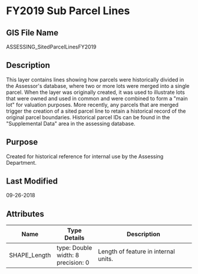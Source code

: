 # FY2019 Sub Parcel Lines
## GIS File Name
ASSESSING_SitedParcelLinesFY2019
## Description
<DIV STYLE="text-align:Left;"><DIV><DIV><P><SPAN>This layer contains lines showing how parcels were historically divided in the Assessor's database, where two or more lots were merged into a single parcel. When the layer was originally created, it was used to illustrate lots that were owned and used in common and were combined to form a "main lot" for valuation purposes. More recently, any parcels that are merged trigger the creation of a sited parcel line to retain a historical record of the original parcel boundaries. Historical parcel IDs can be found in the "Supplemental Data" area in the assessing database. </SPAN></P></DIV></DIV></DIV>

## Purpose
Created for historical reference for internal use by the Assessing Department.
## Last Modified
09-26-2018
## Attributes
|Name|Type Details|Description|
|----|------------|-----------|
|SHAPE_Length|type: Double<br/>width: 8<br/>precision: 0|Length of feature in internal units.|
